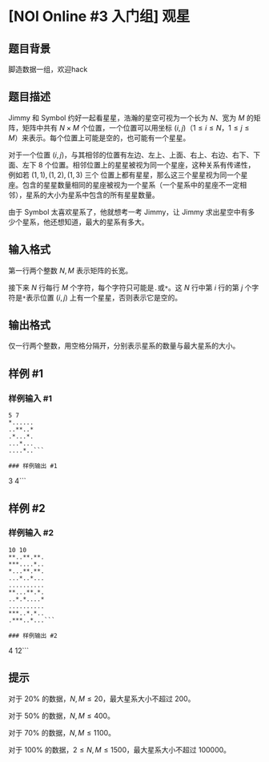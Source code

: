 # [NOI Online #3 入门组] 观星

## 题目背景

脚造数据一组，欢迎hack

## 题目描述

Jimmy 和 Symbol 约好一起看星星，浩瀚的星空可视为一个长为 $N$、宽为 $M$ 的矩阵，矩阵中共有 $N\times M$ 个位置，一个位置可以用坐标 $(i,j)$（$1\le i\le N$，$1\le j\le M$）来表示。每个位置上可能是空的，也可能有一个星星。

对于一个位置 $(i,j)$，与其相邻的位置有左边、左上、上面、右上、右边、右下、下面、左下 8 个位置。相邻位置上的星星被视为同一个星座，这种关系有传递性，例如若 $(1,1),(1,2),(1,3)$ 三个
位置上都有星星，那么这三个星星视为同一个星座。包含的星星数量相同的星座被视为一个星系（一个星系中的星座不一定相邻），星系的大小为星系中包含的所有星星数量。

由于 Symbol 太喜欢星系了，他就想考一考 Jimmy，让 Jimmy 求出星空中有多少个星系，他还想知道，最大的星系有多大。

## 输入格式

第一行两个整数 $N,M$ 表示矩阵的长宽。

接下来 $N$ 行每行 $M$ 个字符，每个字符只可能是`.`或`*`。这 $N$ 行中第 $i$ 行的第 $j$ 个字符是`*`表示位置 $(i,j)$ 上有一个星星，否则表示它是空的。

## 输出格式

仅一行两个整数，用空格分隔开，分别表示星系的数量与最大星系的大小。

## 样例 #1

### 样例输入 #1
```
5 7
*......
..**..*
.*...*.
...*...
....*..```

### 样例输出 #1

```
3 4```

## 样例 #2

### 样例输入 #2
```
10 10
**..**.**.
***....*..
*...**.**.
...*..*...
..........
**...**.*.
..*.*....*
..........
***..*.*..
.***..*...```

### 样例输出 #2

```
4 12```

## 提示

对于 $20\%$ 的数据，$N,M\le 20$，最大星系大小不超过 200。

对于 $50\%$ 的数据，$N,M\le 400$。

对于 $70\%$ 的数据，$N,M\le 1100$。

对于 $100\%$ 的数据，$2\le N,M\le 1500$，最大星系大小不超过 100000。
